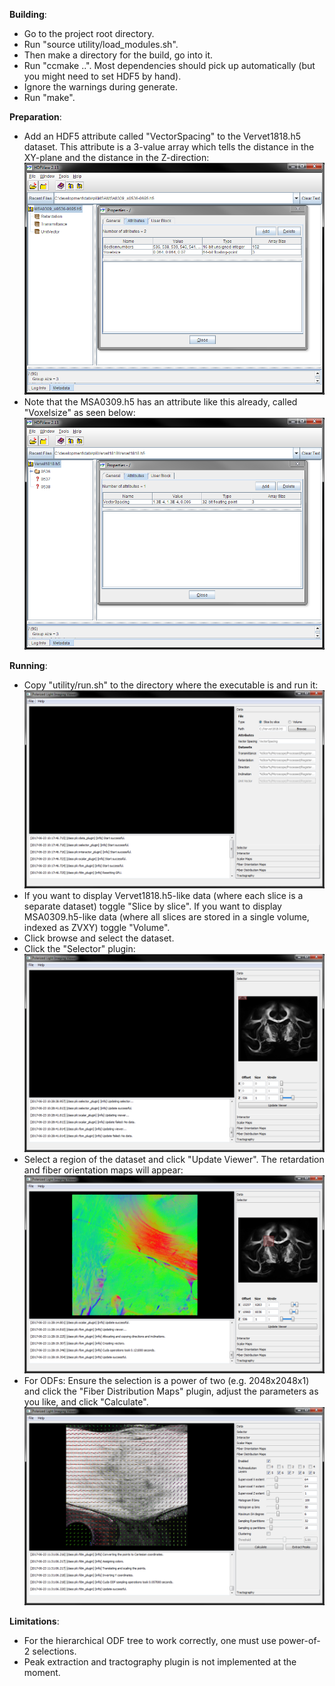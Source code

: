 **Building**:
- Go to the project root directory.
- Run "source utility/load_modules.sh".
- Then make a directory for the build, go into it.
- Run "ccmake ..". Most dependencies should pick up automatically (but you might need to set HDF5 by hand). 
- Ignore the warnings during generate.
- Run "make".

**Preparation**:
- Add an HDF5 attribute called "VectorSpacing" to the Vervet1818.h5 dataset. This attribute is a 3-value array which tells the distance in the XY-plane and the distance in the Z-direction:
![alt text](/docs/images/Tutorial1.png)
- Note that the MSA0309.h5 has an attribute like this already, called "Voxelsize" as seen below:
![alt text](/docs/images/Tutorial2.png)

**Running**:
- Copy "utility/run.sh" to the directory where the executable is and run it:
![alt text](/docs/images/Tutorial3.png)
- If you want to display Vervet1818.h5-like data (where each slice is a separate dataset) toggle "Slice by slice". If you want to display MSA0309.h5-like data (where all slices are stored in a single volume, indexed as ZVXY) toggle "Volume".
- Click browse and select the dataset.
- Click the "Selector" plugin:
![alt text](/docs/images/Tutorial4.png)
- Select a region of the dataset and click "Update Viewer". The retardation and fiber orientation maps will appear:
![alt text](/docs/images/Tutorial5.png)
- For ODFs: Ensure the selection is a power of two (e.g. 2048x2048x1) and click the "Fiber Distribution Maps" plugin, adjust the parameters as you like, and click "Calculate".
![alt text](/docs/images/Tutorial6.png)

**Limitations**:
- For the hierarchical ODF tree to work correctly, one must use power-of-2 selections.
- Peak extraction and tractography plugin is not implemented at the moment.